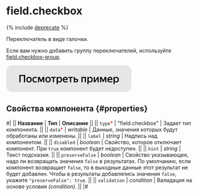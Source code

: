 # field.checkbox

{% include [deprecate](../../_includes/deprecate.md) %}

Переключатель в виде галочки.

Если вам нужно добавить группу переключателей, используйте [field.checkbox-group](field.checkbox-group.md).

[![Посмотреть пример в песочнице](../_images/buttons/view-example.svg)](https://ya.cc/t/MQjYPS093tz759)

## Свойства компонента {#properties}

#|
|| **Название** | **Тип** | **Описание** ||
|| `type`<span style="color: red">\*</span> | "field.checkbox" | Задает тип компонента. ||
|| `data`<span style="color: red">\*</span> | _writable_ | Данные, значения которых будут обработаны или изменены. ||
|| `label` | _string_ | Надпись над компонентом. ||
|| `disabled` | _boolean_ | Свойство, которое отключает компонент. При `true` компонент будет недоступен. ||
|| `hint` | _string_ | Текст подсказки. ||
|| `preserveFalse` | _boolean_ | Свойство указывающее, надо ли возвращать значения `false` в результатах. По умолчанию, если компонент возвращает `false`, то в выходные данные этот результат не будет добавлен. Чтобы в результаты добавлялись значения `false`, укажите `"preserveFalse": true`. ||
|| `validation` | _condition_ | Валидация на основе условия _(condition)_. ||
|#
